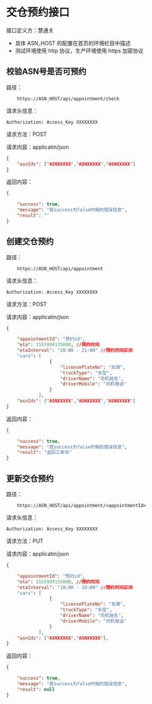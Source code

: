 # 交仓预约接口

接口定义方：慧通关

- 具体 ASN_HOST 的配置在首页的环境栏目中描述
- 测试环境使用 http 协议，生产环境使用 https 加密协议

## 校验ASN号是否可预约

路径：

```
    https://ASN_HOST/api/appointment/check
```

请求头信息：

```
Authorization: Access_Key XXXXXXXX
```

请求方法：POST

请求内容：applicatin/json

```json
{
	"asnIds": ['ASNXXXXX','ASNXXXXX','ASNXXXXX']
}
```

返回内容：

```json
{

    "success": true,
    "message": "若success为false时候的错误信息",
	"result": ""
}
```


## 创建交仓预约

路径：

```
    https://ASN_HOST/api/appointment
```

请求头信息：

```
Authorization: Access_Key XXXXXXXX
```

请求方法：POST

请求内容：applicatin/json

```json
{

	"appointmentId": "预约id",
	"eta": 1555999135000, //预约时间
	"etaInterval": "20:00 - 21:00" //预约时间区间
	"cars": [
				{
					"licensePlateNo": "车牌",
					"truckType": "车型",
					"driverName": "司机姓名",
					"driverMobile": "司机电话"
				}
			],
	"asnIds": ['ASNXXXXX','ASNXXXXX','ASNXXXXX']
}
```

返回内容：

```json
{

    "success": true,
    "message": "若success为false时候的错误信息",
	"result": "返回工单号"
}
```

## 更新交仓预约


路径：

```
    https://ASN_HOST/api/appointment/<appointmentId>
```

请求头信息：

```
Authorization: Access_Key XXXXXXXX
```

请求方法：PUT

请求内容：applicatin/json

```json
{

	"appointmentId": "预约id",
	"eta": 1555999135000, //预约时间
	"etaInterval": "18:00 - 19:00" //预约时间区间
	"cars": [
				{
					"licensePlateNo": "车牌",
					"truckType": "车型",
					"driverName": "司机姓名",
					"driverMobile": "司机电话"
				}
			],
	"asnIds": ['ASNXXXXX','ASNXXXXX'],
}
```

返回内容：

```json
{

    "success": true,
    "message": "若success为false时候的错误信息",
	"result": null
}
